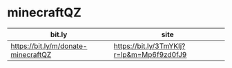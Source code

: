 # minecraftQZ
| bit.ly                               | site                                       |
|--------------------------------------|--------------------------------------------|
| https://bit.ly/m/donate-minecraftQZ  | https://bit.ly/3TmYKIj?r=lp&m=Mp6f9zd0fJ9  |
